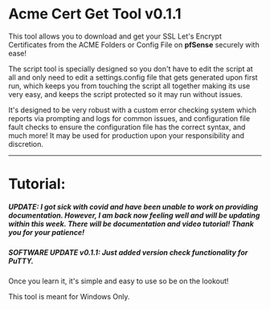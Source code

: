 # Acme Cert Get Tool v0.1.1

This tool allows you to download and get your SSL Let's Encrypt Certificates from the ACME Folders or Config File on **pfSense** securely with ease!

The script tool is specially designed so you don't have to edit the script at all and only need to edit a settings.config file that gets generated upon first run, which keeps you from touching the script all together making its use very easy, and keeps the script protected so it may run without issues.

It's designed to be very robust with a custom error checking system which reports via prompting and logs for common issues, and configuration file fault checks to ensure the configuration file has the correct syntax, and much more! It may be used for production upon your responsibility and discretion. 
___

# Tutorial:

##### UPDATE: I got sick with covid and have been unable to work on providing documentation. However, I am back now feeling well and will be updating within this week. There will be documentation and video tutorial! Thank you for your patience!

##### SOFTWARE UPDATE v0.1.1: Just added version check functionality for PuTTY.


Once you learn it, it's simple and easy to use so be on the lookout!

This tool is meant for Windows Only.